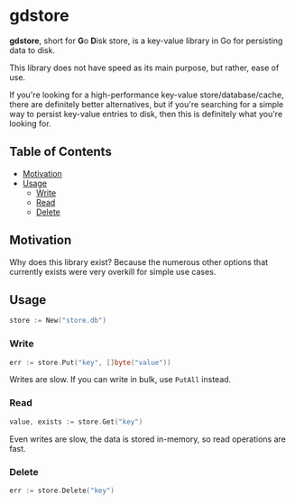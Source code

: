 # gdstore

**gdstore**, short for **G**o **D**isk store, is a key-value library in Go for persisting data to disk.

This library does not have speed as its main purpose, but rather, ease of use.

If you're looking for a high-performance key-value store/database/cache, there are definitely better
alternatives, but if you're searching for a simple way to persist key-value entries to disk, then 
this is definitely what you're looking for.



## Table of Contents

- [Motivation](#motivation)
- [Usage](#usage)
    - [Write](#write)
    - [Read](#read)
    - [Delete](#delete)


## Motivation

Why does this library exist? Because the numerous other options that currently exists
were very overkill for simple use cases.


## Usage

```go
store := New("store.db")
```


### Write

```go
err := store.Put("key", []byte("value"))
```

Writes are slow. If you can write in bulk, use `PutAll` instead.


### Read

```go
value, exists := store.Get("key")
```

Even writes are slow, the data is stored in-memory, so read operations are fast.


### Delete

```go
err := store.Delete("key")
```
